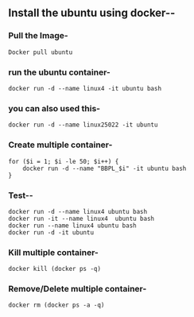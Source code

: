 ## Install the ubuntu using docker--

### Pull the Image-
```
Docker pull ubuntu
```

### run the ubuntu container-
```
docker run -d --name linux4 -it ubuntu bash
```
### you can also used this-
```
docker run -d --name linux25022 -it ubuntu
```
### Create multiple container-
```
for ($i = 1; $i -le 50; $i++) {
    docker run -d --name "BBPL_$i" -it ubuntu bash
}
```

### Test--
```
docker run -d --name linux4 ubuntu bash
docker run -it --name linux4  ubuntu bash
docker run --name linux4 ubuntu bash
docker run -d -it ubuntu
```
### Kill multiple container-
```
docker kill (docker ps -q)
```

### Remove/Delete multiple container-
```
docker rm (docker ps -a -q)
```

